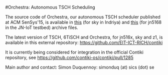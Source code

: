 #Orchestra: Autonomous TSCH Scheduling

The source code of Orchestra, our autonomous TSCH scheduler published at ACM SenSys'15, is available in [this](https://github.com/simonduq/orchestra/blob/master/sensys15-tsch-testbed-indriya.zip) (for sky in Indriya) and [this]( https://github.com/simonduq/orchestra/blob/master/sensys15-tsch-testbed-jn5168.zip) (for jn5168 in the JN-IoT testbed) archive files.

The latest version of TSCH, 6TiSCH and Orchestra, for jn516x, sky and z1, is available in this external repository: https://github.com/EIT-ICT-RICH/contiki

It is currently being considered for integration in the official Contiki repository, see https://github.com/contiki-os/contiki/pull/1285

Main author and contact: Simon Duquennoy: simonduq (at) sics (dot) se
